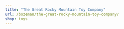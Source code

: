 ```yaml
---
title: "The Great Rocky Mountain Toy Company"
url: /bozeman/the-great-rocky-mountain-toy-company/
shop: toys
---
```

